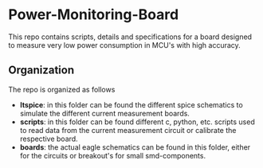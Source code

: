 # Power-Monitoring-Board
This repo contains scripts, details and specifications for a board designed to measure very low power consumption in MCU's with high accuracy.


## Organization

The repo is organized as follows

* **ltspice**: in this folder can be found the different spice schematics to simulate the different current measurement boards.
* **scripts**: in this folder can be found different c, python, etc. scripts used to read data from the current measurement circuit or calibrate the respective board.
* **boards**: the actual eagle schematics can be found in this folder, either for the circuits or breakout's for small smd-components.
